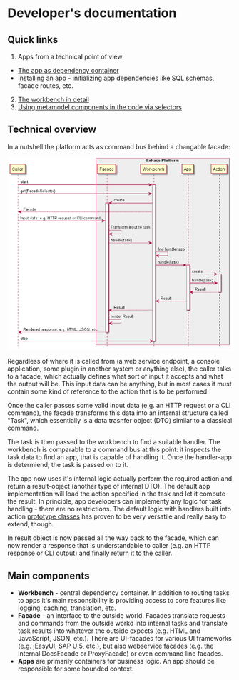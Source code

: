# Developer's documentation

## Quick links

1. Apps from a technical point of view
 - [The app as dependency container](app_as_container.md)
 - [Installing an app](App_installers/index.md) - initializing app dependencies like SQL schemas, facade routes, etc.
2. [The workbench in detail](workbench.md)
3. [Using metamodel components in the code via selectors](Using_metamodel_components_in_the_code_via_selectors.md)

## Technical overview

In a nutshell the platform acts as command bus behind a changable facade:

![Processing a request](diagrams/sequence_overview.png)

Regardless of where it is called from (a web service endpoint, a console application, some plugin in another system or anything else), the caller talks to a facade, which actually defines what sort of input it accepts and what the output will be. This input data can be anything, but in most cases it must contain some kind of reference to the action that is to be performed. 

Once the caller passes some valid input data (e.g. an HTTP request or a CLI command), the facade transforms this data into an internal structure called "Task", which essentially is a data trasnfer object (DTO) similar to a classical command. 

The task is then passed to the workbench to find a suitable handler. The workbench is comparable to a command bus at this point: it inspects the task data to find an app, that is capable of handling it. Once the handler-app is determiend, the task is passed on to it. 

The app now uses it's internal logic actually perform the required action and return a result-object (another type of internal DTO). The default app implementation will load the action specified in the task and let it compute the result. In principle, app developers can implementy any logic for task handling - there are no restrictions. The default logic with handlers built into action [prototype classes](../understanding_the_metamodel/prototypes.md) has proven to be very versatile and really easy to extend, though.

In result object is now passed all the way back to the facade, which can now render a response that is understandable to caller (e.g. an HTTP response or CLI output) and finally return it to the caller.

## Main components

- **Workbench** - central dependency container. In addition to routing tasks to apps it's main responsibility is providing access to core features like logging, caching, translation, etc.
- **Facade** - an interface to the outside world. Facades translate requests and commands from the outside workd into internal tasks and translate task results into whatever the outside expects (e.g. HTML and JavaScript, JSON, etc.). There are UI-facades for various UI frameworks (e.g. jEasyUI, SAP UI5, etc.), but also webservice facades (e.g. the internal DocsFacade or ProxyFacade) or even command line facades.
- **Apps** are primarily containers for business logic. An app should be responsible for some bounded context.